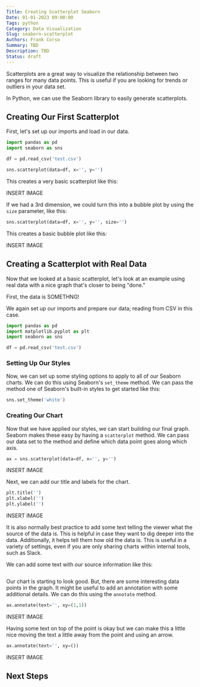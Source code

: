 ```yaml
---
Title: Creating Scatterplot Seaborn
Date: 01-01-2023 09:00:00
Tags: python
Category: Data Visualization
Slug: seaborn-scatterplot
Authors: Frank Corso
Summary: TBD
Description: TBD
Status: draft
---
```


Scatterplots are a great way to visualize the relationship between two ranges for many data points. This is useful if you are looking for trends or outliers in your data set.

In Python, we can use the Seaborn library to easily generate scatterplots.

## Creating Our First Scatterplot

First, let's set up our imports and load in our data.

```python
import pandas as pd
import seaborn as sns

df = pd.read_csv('test.csv')
```


```python
sns.scatterplot(data=df, x='', y='')
```

This creates a very basic scatterplot like this:

INSERT IMAGE

If we had a 3rd dimension, we could turn this into a bubble plot by using the `size` parameter, like this:

```python
sns.scatterplot(data=df, x='', y='', size='')
```

This creates a basic bubble plot like this:

INSERT IMAGE

## Creating a Scatterplot with Real Data

Now that we looked at a basic scatterplot, let's look at an example using real data with a nice graph that's closer to being "done."

First, the data is SOMETHNG!

We again set up our imports and prepare our data; reading from CSV in this case.

```python
import pandas as pd
import matplotlib.pyplot as plt
import seaborn as sns

df = pd.read_csv('test.csv')
```

### Setting Up Our Styles

Now, we can set up some styling options to apply to all of our Seaborn charts. We can do this using Seaborn's `set_theme` method. We can pass the method one of Seaborn's built-in styles to get started like this:

```python
sns.set_theme('white')
```

### Creating Our Chart

Now that we have applied our styles, we can start building our final graph. Seaborn makes these easy by having a `scatterplot` method. We can pass our data set to the method and define which data point goes along which axis.

```python
ax = sns.scatterplot(data=df, x='', y='')
```

INSERT IMAGE

Next, we can add our title and labels for the chart.

```python
plt.title('')
plt.xlabel('')
plt.ylabel('')
```

INSERT IMAGE

It is also normally best practice to add some text telling the viewer what the source of the data is. This is helpful in case they want to dig deeper into the data. Additionally, it helps tell them how old the data is. This is useful in a variety of settings, even if you are only sharing charts within internal tools, such as Slack.

We can add some text with our source information like this:

```python

```

Our chart is starting to look good. But, there are some interesting data points in the graph. It might be useful to add an annotation with some additional details. We can do this using the `annotate` method.

```python
ax.annotate(text='', xy=(1,1))
```

INSERT IMAGE

Having some text on top of the point is okay but we can make this a little nice moving the text a little away from the point and using an arrow.

```python
ax.annotate(text='', xy=())
```

INSERT IMAGE

## Next Steps
